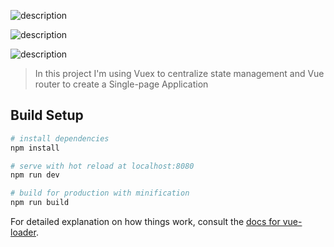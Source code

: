 ![description](https://i.gyazo.com/0df0399f24008098445611b764e70b4c.png "Home view")

![description](https://i.gyazo.com/3a8f16b3395603362e2edc9aac3b430b.gif "Buying items")

![description](https://i.gyazo.com/bc30c9a281daa1e4041c8ba1a4404100.gif "Error message")

> In this project I'm using Vuex to centralize state management and Vue router to create a Single-page Application 

## Build Setup

``` bash
# install dependencies
npm install

# serve with hot reload at localhost:8080
npm run dev

# build for production with minification
npm run build
```

For detailed explanation on how things work, consult the [docs for vue-loader](http://vuejs.github.io/vue-loader).
